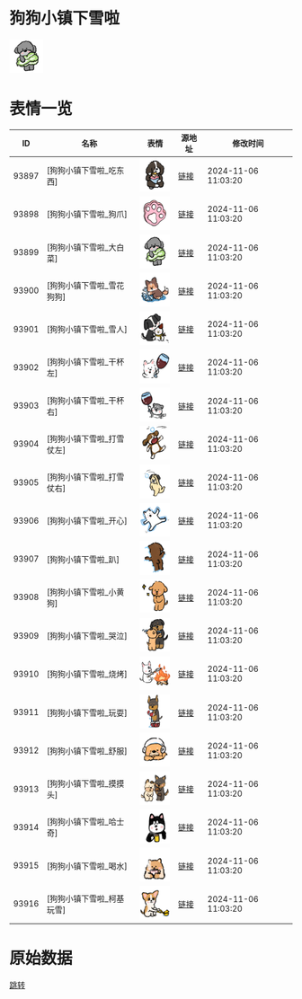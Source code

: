 # 狗狗小镇下雪啦

<img src="./cover.png" height="60" alt="cover" />

# 表情一览

|ID|名称|表情|源地址|修改时间|
|----|----|----|----|----|
|93897|[狗狗小镇下雪啦_吃东西]|<img src="./pic/093897_%5B狗狗小镇下雪啦_吃东西%5D.png" height="60" alt="吃东西"/>|[链接](https://i0.hdslb.com/bfs/garb/105e52aebe677fdfaf4a3f0e9296debd992eace4.png)|2024-11-06 11:03:20|
|93898|[狗狗小镇下雪啦_狗爪]|<img src="./pic/093898_%5B狗狗小镇下雪啦_狗爪%5D.png" height="60" alt="狗爪"/>|[链接](https://i0.hdslb.com/bfs/garb/484e0f238d73cafb5cbdc60daeaf4258d250e9b2.png)|2024-11-06 11:03:20|
|93899|[狗狗小镇下雪啦_大白菜]|<img src="./pic/093899_%5B狗狗小镇下雪啦_大白菜%5D.png" height="60" alt="大白菜"/>|[链接](https://i0.hdslb.com/bfs/garb/35ea1863edba5d830b30736062fe633fe8acc4b7.png)|2024-11-06 11:03:20|
|93900|[狗狗小镇下雪啦_雪花狗狗]|<img src="./pic/093900_%5B狗狗小镇下雪啦_雪花狗狗%5D.png" height="60" alt="雪花狗狗"/>|[链接](https://i0.hdslb.com/bfs/garb/9763c9fbae6b9d7c9791b132dc39f5bc0aedc39c.png)|2024-11-06 11:03:20|
|93901|[狗狗小镇下雪啦_雪人]|<img src="./pic/093901_%5B狗狗小镇下雪啦_雪人%5D.png" height="60" alt="雪人"/>|[链接](https://i0.hdslb.com/bfs/garb/2119cff8b8d9a2409d3ab3a96140d68de1d43a02.png)|2024-11-06 11:03:20|
|93902|[狗狗小镇下雪啦_干杯左]|<img src="./pic/093902_%5B狗狗小镇下雪啦_干杯左%5D.png" height="60" alt="干杯左"/>|[链接](https://i0.hdslb.com/bfs/garb/cabd1e05da568db4b8b80f0f9dd055dbdfe49dfb.png)|2024-11-06 11:03:20|
|93903|[狗狗小镇下雪啦_干杯右]|<img src="./pic/093903_%5B狗狗小镇下雪啦_干杯右%5D.png" height="60" alt="干杯右"/>|[链接](https://i0.hdslb.com/bfs/garb/1d96d9389962e9d49468d738e016ae83aa2a09cd.png)|2024-11-06 11:03:20|
|93904|[狗狗小镇下雪啦_打雪仗左]|<img src="./pic/093904_%5B狗狗小镇下雪啦_打雪仗左%5D.png" height="60" alt="打雪仗左"/>|[链接](https://i0.hdslb.com/bfs/garb/5f79488d3f1a6c5cbce6512a7e63df89f616565e.png)|2024-11-06 11:03:20|
|93905|[狗狗小镇下雪啦_打雪仗右]|<img src="./pic/093905_%5B狗狗小镇下雪啦_打雪仗右%5D.png" height="60" alt="打雪仗右"/>|[链接](https://i0.hdslb.com/bfs/garb/f8023dcef37648966a6a674b3aa7b8581232752f.png)|2024-11-06 11:03:20|
|93906|[狗狗小镇下雪啦_开心]|<img src="./pic/093906_%5B狗狗小镇下雪啦_开心%5D.png" height="60" alt="开心"/>|[链接](https://i0.hdslb.com/bfs/garb/ec3a1c6b49db190f2701cc17e61d720aa8fcffb5.png)|2024-11-06 11:03:20|
|93907|[狗狗小镇下雪啦_趴]|<img src="./pic/093907_%5B狗狗小镇下雪啦_趴%5D.png" height="60" alt="趴"/>|[链接](https://i0.hdslb.com/bfs/garb/c5b6652583026b99c3e07124dee69724830b8358.png)|2024-11-06 11:03:20|
|93908|[狗狗小镇下雪啦_小黄狗]|<img src="./pic/093908_%5B狗狗小镇下雪啦_小黄狗%5D.png" height="60" alt="小黄狗"/>|[链接](https://i0.hdslb.com/bfs/garb/c1ea1744a3016594f0cdc26cad748a8947b4d0cf.png)|2024-11-06 11:03:20|
|93909|[狗狗小镇下雪啦_哭泣]|<img src="./pic/093909_%5B狗狗小镇下雪啦_哭泣%5D.png" height="60" alt="哭泣"/>|[链接](https://i0.hdslb.com/bfs/garb/3bc70095dedd8353d3ca79d73c3a3cd9863c9ba1.png)|2024-11-06 11:03:20|
|93910|[狗狗小镇下雪啦_烧烤]|<img src="./pic/093910_%5B狗狗小镇下雪啦_烧烤%5D.png" height="60" alt="烧烤"/>|[链接](https://i0.hdslb.com/bfs/garb/5c1110d051b28e8052797a5d7e68a284d00ab4cb.png)|2024-11-06 11:03:20|
|93911|[狗狗小镇下雪啦_玩耍]|<img src="./pic/093911_%5B狗狗小镇下雪啦_玩耍%5D.png" height="60" alt="玩耍"/>|[链接](https://i0.hdslb.com/bfs/garb/ee2070b88f0c9468baf4a7a0663ae26e9aad1d65.png)|2024-11-06 11:03:20|
|93912|[狗狗小镇下雪啦_舒服]|<img src="./pic/093912_%5B狗狗小镇下雪啦_舒服%5D.png" height="60" alt="舒服"/>|[链接](https://i0.hdslb.com/bfs/garb/2a4dc408c965f9c6fc2316ca9f534794c57542b4.png)|2024-11-06 11:03:20|
|93913|[狗狗小镇下雪啦_摸摸头]|<img src="./pic/093913_%5B狗狗小镇下雪啦_摸摸头%5D.png" height="60" alt="摸摸头"/>|[链接](https://i0.hdslb.com/bfs/garb/3971242857d7c3c2c2c5cbacb8c165286ff22ff9.png)|2024-11-06 11:03:20|
|93914|[狗狗小镇下雪啦_哈士奇]|<img src="./pic/093914_%5B狗狗小镇下雪啦_哈士奇%5D.png" height="60" alt="哈士奇"/>|[链接](https://i0.hdslb.com/bfs/garb/cb7af099a4965e04bd70d93cfd469ca9d47a255f.png)|2024-11-06 11:03:20|
|93915|[狗狗小镇下雪啦_喝水]|<img src="./pic/093915_%5B狗狗小镇下雪啦_喝水%5D.png" height="60" alt="喝水"/>|[链接](https://i0.hdslb.com/bfs/garb/3ac0f5e51cfc673c7cf17c38c6f0deb09df654cc.png)|2024-11-06 11:03:20|
|93916|[狗狗小镇下雪啦_柯基玩雪]|<img src="./pic/093916_%5B狗狗小镇下雪啦_柯基玩雪%5D.png" height="60" alt="柯基玩雪"/>|[链接](https://i0.hdslb.com/bfs/garb/9c3133521ead5ae1298ec32384e05f98e43c9434.png)|2024-11-06 11:03:20|

# 原始数据

[跳转](./raw.json)

